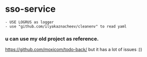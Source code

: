 # sso-service

```
- USE LOGRUS as logger
- use "github.com/ilyakaznacheev/cleanenv" to read yaml
```

### u can use my old project as reference. 

https://github.com/moxicom/todo-back/
but it has a lot of issues :))